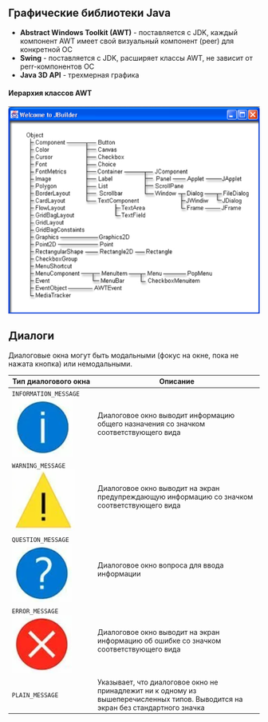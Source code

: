 ## Графические библиотеки Java
- **Abstract Windows Toolkit (AWT)** - поставляется с JDK, каждый компонент AWT имеет свой визуальный компонент (peer) для конкретной ОС
- **Swing** - поставляется с JDK, расширяет классы AWT, не зависит от perr-компонентов ОС
- **Java 3D API** - трехмерная графика
#### Иерархия классов AWT
![Иерархия классов AWT](../Pictures/05_01.%20Иерархия%20классов%20AWT.png)
## Диалоги
Диалоговые окна могут быть модальными (фокус на окне, пока не нажата кнопка) или немодальными.

| Тип диалогового окна                                                                            | Описание                                                                                                                         |
| ----------------------------------------------------------------------------------------------- | -------------------------------------------------------------------------------------------------------------------------------- |
| `INFORMATION_MESSAGE`  <br>![INFORMATION_MESSAGE](../Pictures/05_02.%20INFORMATION_MESSAGE.png) | Диалоговое окно выводит информацию общего назначения со значком соответствующего вида                                            |
| `WARNING_MESSAGE`  ![WARNING_MESSAGE](../Pictures/05_03.%20WARNING_MESSAGE.png)                 | Диалоговое окно выводит на экран предупреждающую информацию со значком соответствующего вида                                     |
| `QUESTION_MESSAGE`  ![QUESTION_MESSAGE](../Pictures/05_04.%20QUESION_MESSAGE.png)               | Диалоговое окно вопроса для ввода информации                                                                                     |
| `ERROR_MESSAGE`  ![ERROR_MESSAGE](../Pictures/05_05.%20ERROR_MESSAGE.png)                       | Диалоговое окно выводит на экран информацию об ошибке со значком соответствующего вида                                           |
| `PLAIN_MESSAGE`                                                                                 | Указывает, что диалоговое окно не принадлежит ни к одному из вышеперечисленных типов. Выводится на экран без стандартного значка |

